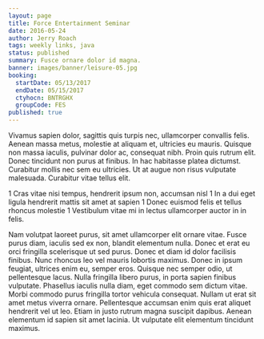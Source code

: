 ```yaml
---
layout: page
title: Force Entertainment Seminar
date: 2016-05-24
author: Jerry Roach
tags: weekly links, java
status: published
summary: Fusce ornare dolor id magna.
banner: images/banner/leisure-05.jpg
booking:
  startDate: 05/13/2017
  endDate: 05/15/2017
  ctyhocn: BNTRGHX
  groupCode: FES
published: true
---
```

Vivamus sapien dolor, sagittis quis turpis nec, ullamcorper convallis felis. Aenean massa metus, molestie at aliquam et, ultricies eu mauris. Quisque non massa iaculis, pulvinar dolor ac, consequat nibh. Proin quis rutrum elit. Donec tincidunt non purus at finibus. In hac habitasse platea dictumst. Curabitur mollis nec sem eu ultricies. Ut at augue non risus vulputate malesuada. Curabitur vitae tellus elit.

1 Cras vitae nisi tempus, hendrerit ipsum non, accumsan nisl
1 In a dui eget ligula hendrerit mattis sit amet at sapien
1 Donec euismod felis et tellus rhoncus molestie
1 Vestibulum vitae mi in lectus ullamcorper auctor in in felis.

Nam volutpat laoreet purus, sit amet ullamcorper elit ornare vitae. Fusce purus diam, iaculis sed ex non, blandit elementum nulla. Donec et erat eu orci fringilla scelerisque ut sed purus. Donec et diam id dolor facilisis finibus. Nunc rhoncus leo vel mauris lobortis maximus. Donec in ipsum feugiat, ultrices enim eu, semper eros. Quisque nec semper odio, ut pellentesque lacus. Nulla fringilla libero purus, in porta sapien finibus vulputate. Phasellus iaculis nulla diam, eget commodo sem dictum vitae. Morbi commodo purus fringilla tortor vehicula consequat. Nullam ut erat sit amet metus viverra ornare. Pellentesque accumsan enim quis erat aliquet hendrerit vel ut leo. Etiam in justo rutrum magna suscipit dapibus. Aenean elementum id sapien sit amet lacinia. Ut vulputate elit elementum tincidunt maximus.
